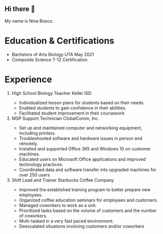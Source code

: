 ## Hi there 👋
My name is Nina Bosco.
<h1>Education & Certifications</h1>
<ul>
  <li>Bachelors of Arts Biology UTA May 2021</li>
  <li>Composite Science 7-12 Certification</li>
</ul>
<h1>Experience</h1>
<ol>
  <li>High School Biology Teacher  Keller ISD</li>
    <ul>
      <li>Individualized lesson plans for students based on their needs.</li>
      <li>Enabled students to gain confidence in their abilities.</li>
      <li>Facilitated student improvement in their coursework</li>
    </ul>
  <li>MSP Support Technician  ClobalComm, Inc.</li>
    <ul>
      <li>Set up and maintained computer and networking equipment, including printers.</li>
      <li>Troubleshooted software and hardware issues in person and remotely.</li>
      <li>Installed and supported Office 365 and Windows 10 on customer machines.</li> 
      <li>Educated users on Microsoft Office applications and improved technology practices.</li>
      <li>Coordinated data and software transfer into upgraded machines for over 250 users</li>
    </ul>
  <li>Shift Lead and Trainer Starbucks Coffee Company</li>
    <ul>
      <li>Improved the established training program to better prepare new employees.</li>
      <li>Organized coffee education seminars for employees and customers.</li>
      <li>Managed coworkers to work as a unit.</li>
      <li>Prioritized tasks based on the volume of customers and the number of coworkers.</li>
      <li>Multi-tasked in a very fast paced environment.</li>
      <li>Deescalated situations involving customers and/or coworkers</li>
    </ul>
</ol>

